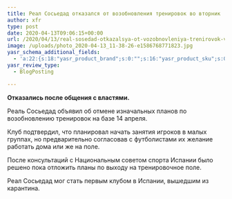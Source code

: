 ```yaml
---
title: Реал Сосьедад отказался от возобновления тренировок во вторник
author: xfr
type: post
date: 2020-04-13T09:06:15+00:00
url: /2020/04/13/real-sosedad-otkazalsya-ot-vozobnovleniya-trenirovok-vo-vtornik/
image: /uploads/photo_2020-04-13_11-38-26-e1586768771823.jpg
yasr_schema_additional_fields:
  - 'a:22:{s:18:"yasr_product_brand";s:0:"";s:16:"yasr_product_sku";s:0:"";s:37:"yasr_product_global_identifier_select";s:5:"gtin8";s:36:"yasr_product_global_identifier_value";s:0:"";s:18:"yasr_product_price";s:0:"";s:27:"yasr_product_price_currency";s:0:"";s:30:"yasr_product_price_valid_until";s:0:"";s:31:"yasr_product_price_availability";s:12:"Discontinued";s:22:"yasr_product_price_url";s:0:"";s:26:"yasr_localbusiness_address";s:0:"";s:29:"yasr_localbusiness_pricerange";s:0:"";s:28:"yasr_localbusiness_telephone";s:0:"";s:20:"yasr_recipe_cooktime";s:0:"";s:23:"yasr_recipe_description";s:0:"";s:20:"yasr_recipe_keywords";s:0:"";s:21:"yasr_recipe_nutrition";s:0:"";s:20:"yasr_recipe_preptime";s:0:"";s:26:"yasr_recipe_recipecategory";s:0:"";s:25:"yasr_recipe_recipecuisine";s:0:"";s:28:"yasr_recipe_recipeingredient";s:0:"";s:30:"yasr_recipe_recipeinstructions";s:0:"";s:17:"yasr_recipe_video";s:0:"";}'
yasr_review_type:
  - BlogPosting

---
```

**Отказались после общения с властями.**

Реаль Сосьедад объявил об отмене изначальных планов по возобновлению тренировок на базе 14 апреля.

Клуб подтвердил, что планировал начать занятия игроков в малых группах, но предварительно согласовав с футболистами их желание работать дома или же на поле.

После консультаций с Национальным советом спорта Испании было решено пока отложить планы по выходу на тренировочное поле.

Реал Сосьедад мог стать первым клубом в Испании, вышедшим из карантина.